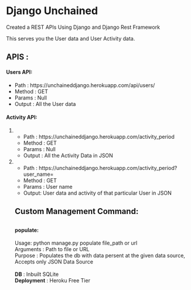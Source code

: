 <h1>Django Unchained</h1>

Created a REST APIs Using Django and Django Rest Framework

This serves you the User data and User Activity data.

<h2>APIS :</h2> 
<h4>Users API:</h4>
  <ul>
  <li>Path : https://unchaineddjango.herokuapp.com/api/users/</li>
  <li>Method : GET</li>
  <li>Params : Null</li>
  <li>Output : All the User data</li>
  </ul>
  
<h4>Activity API:</h4>
  <ol>
  <li> <ul><li>Path : https://unchaineddjango.herokuapp.com/activity_period</li>
       <li>Method : GET</li>
       <li>Params : Null</li>
       <li>Output : All the Activity Data in JSON</li>
       </ul>
  </li>  
  <li> <ul><li>Path : https://unchaineddjango.herokuapp.com/activity_period?user_name=<user_name></li>
       <li>Method : GET</li>
       <li>Params : User name</li>
       <li>Output: User data and activity of that particular User in JSON</li>
       </ul>
  </li>

<h2>Custom Management Command:<h2>
  <h4>populate:</h4>
    Usage: python manage.py populate file_path or url<br>
    Arguments : Path to file or URL<br>
    Purpose : Populates the db with data persent at the given data source, Accepts only JSON Data Source<br>
    
<br>    
<b>DB</b> : Inbuilt SQLite
 
 <br>
<b>Deployment</b> : Heroku Free Tier
